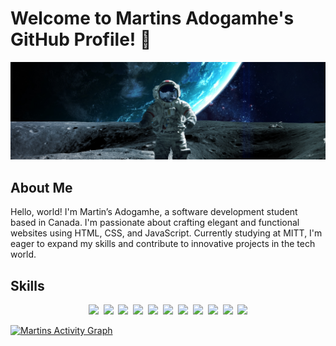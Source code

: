 <!--
**matineno/matineno** is a ✨ _special_ ✨ repository because its `README.md` (this file) appears on your GitHub profile.

Here are some ideas to get you started:

- 🔭 I’m currently working on ...
- 🌱 I’m currently learning ...
- 👯 I’m looking to collaborate on ...
- 🤔 I’m looking for help with ...
- 💬 Ask me about ...
- 📫 How to reach me: ...
- 😄 Pronouns: ...
- ⚡ Fun fact: ...
-->

# Welcome to Martins Adogamhe's GitHub Profile! 👋

![Profile Image](theme-image.jpg)

## About Me
Hello, world! I'm Martin’s Adogamhe, a software development student based in Canada. I'm passionate about crafting elegant and functional websites using HTML, CSS, and JavaScript. Currently studying at MITT, I'm eager to expand my skills and contribute to innovative projects in the tech world.

## Skills
<!--
[![HTML](https://img.shields.io/badge/HTML-Expert-orange)](https://your-html-skills-url.com)
[![CSS](https://img.shields.io/badge/CSS-Expert-blue)](https://your-css-skills-url.com)
[![JavaScript](https://img.shields.io/badge/JavaScript-Intermediate-yellow)](https://your-js-skills-url.com)
-->
<p align="center">
  <img src="https://img.shields.io/badge/code-javascript-informational?style=for-the-badge&logo=javascript&logoColor=white&color=5f93ff"/>&nbsp;
  <img src="https://img.shields.io/badge/code-node-informational?style=for-the-badge&logo=javascript&logoColor=white&color=5f93ff")/>&nbsp;
  <img src="https://img.shields.io/badge/code-typescript-informational?style=for-the-badge&logo=typescript&logoColor=white&color=5f93ff")/>&nbsp;
  <img src="https://img.shields.io/badge/code-react-informational?style=for-the-badge&logo=react&logoColor=white&color=5f93ff")/>&nbsp;
  <img src="https://img.shields.io/badge/code-c%23-informational?style=for-the-badge&logo=csharp&logoColor=white&color=5f93ff")/>&nbsp;
  <img src="https://img.shields.io/badge/code-java-informational?style=for-the-badge&logo=coffeescript&logoColor=white&color=5f93ff")/>&nbsp;
  <img src="https://img.shields.io/badge/code-python-informational?style=for-the-badge&logo=python&logoColor=white&color=5f93ff")/>&nbsp;
  <img src="https://img.shields.io/badge/web-html-informational?style=for-the-badge&logo=html5&logoColor=white&color=5f93ff")/>&nbsp;
  <img src="https://img.shields.io/badge/web-css-informational?style=for-the-badge&logo=css3&logoColor=white&color=5f93ff")/>&nbsp;
  <img src="https://img.shields.io/badge/db-mysql-informational?style=for-the-badge&logo=mysql&logoColor=white&color=5f93ff")/>&nbsp;
  <img src="https://img.shields.io/badge/db-firebase-informational?style=for-the-badge&logo=firebase&logoColor=white&color=5f93ff")/>
</p>

[![Martins Activity Graph](https://github-readme-activity-graph.vercel.app/graph?username=matineno&theme=tokyo-night)](https://github.com/ashutosh00710/github-readme-activity-graph)


<!--
## Stats
![Martin’s GitHub Stats](https://github-readme-stats.vercel.app/api?username=matineno&show_icons=true&theme=radical)
-->
